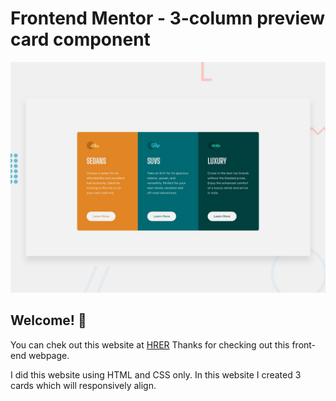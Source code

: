 # Frontend Mentor - 3-column preview card component

![Design preview for the 3-column preview card component coding challenge](./design/desktop-preview.jpg)

## Welcome! 👋
You can chek out this website at [HRER](https://determined-liskov-48198c.netlify.app/)
Thanks for checking out this front-end webpage.

I did this website using HTML and CSS only.
In this website I created 3 cards which will responsively align.

